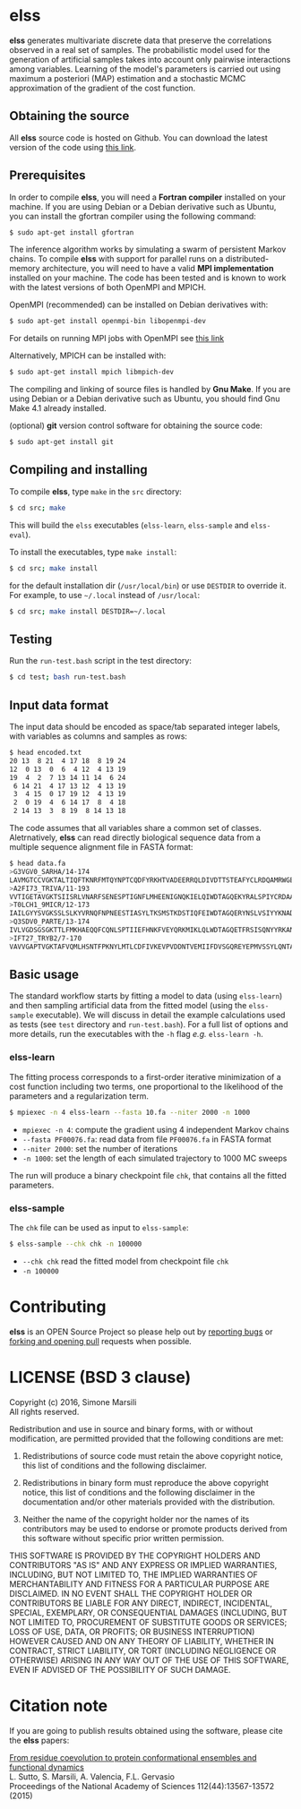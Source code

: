 # **elss**

**elss** generates multivariate discrete data that preserve the correlations
observed in a real set of samples. The probabilistic model used for the generation
of artificial samples takes into account only pairwise interactions among variables.
Learning of the model's parameters is carried out using maximum a posteriori
(MAP) estimation and a stochastic MCMC approximation of the gradient of the cost
function.

<!---
**elss** has been recently used to show that a minimal model of
amino acids interacting in pairs is able to capture higher-order correlations
from sequences of proteins with a common ancestor (i.e. the presence of
clusters of sequences with specific biological functions, see our paper
[From residue coevolution to protein conformational ensembles and functional dynamics](http://www.pnas.org/content/112/44/13567)).
-->

## Obtaining the source

All **elss** source code is hosted on Github. 
You can download the latest version of the code using
[this link](https://github.com/simomarsili/elss/archive/v0.2.1.tar.gz). 

## Prerequisites

In order to compile **elss**, you will need a **Fortran compiler** installed on your machine.
If you are using Debian or a Debian derivative such as Ubuntu, you can install the gfortran
compiler using the following command:

```bash
$ sudo apt-get install gfortran
```

The inference algorithm works by simulating a swarm of persistent Markov chains. 
To compile **elss** with support for parallel runs on a distributed-memory architecture,
you will need to have a valid **MPI implementation** installed on your machine. 
The code has been tested and is known to work with the latest versions of both OpenMPI and MPICH.   

OpenMPI (recommended) can be installed on Debian derivatives with:
```bash
$ sudo apt-get install openmpi-bin libopenmpi-dev
```
For details on running MPI jobs with OpenMPI see [this link](https://www.open-mpi.org/faq/?category=running)

Alternatively, MPICH can be installed with:
```bash
$ sudo apt-get install mpich libmpich-dev
```

The compiling and linking of source files is handled by **Gnu Make**. 
If you are using Debian or a Debian derivative such as Ubuntu, you should
find Gnu Make 4.1 already installed. 

(optional) **git** version control software for obtaining the source code:
```bash
$ sudo apt-get install git
```

## Compiling and installing

To compile **elss**, type `make` in the `src` directory:
```bash
$ cd src; make
```
This will build the `elss` executables (`elss-learn`, `elss-sample` and `elss-eval`).

To install the executables, type `make install`:
```bash
$ cd src; make install
```
for the default installation dir (`/usr/local/bin`)
or use `DESTDIR` to override it.  
For example, to use `~/.local` instead of `/usr/local`:
```bash
$ cd src; make install DESTDIR=~/.local
```

## Testing

Run the `run-test.bash` script in the test directory: 
```bash
$ cd test; bash run-test.bash
```

## Input data format

The input data should be encoded as space/tab separated integer labels,
with variables as columns and samples as rows:
```bash
$ head encoded.txt
20 13  8 21  4 17 18  8 19 24
12  0 13  0  6  4 12  4 13 19
19  4  2  7 13 14 11 14  6 24
 6 14 21  4 17 13 12  4 13 19
 3  4 15  0 17 19 12  4 13 19
 2  0 19  4  6 14 17  8  4 18
 2 14 13  3  8 19  8 14 13 18
```

The code assumes that all variables share a common set of classes.  
Aletrnatively, **elss** can read directly biological sequence data from a
multiple sequence alignment file in FASTA format:
```bash
$ head data.fa
>G3VGV0_SARHA/14-174
LAVMGTCCVGKTALTIQFTKNRFMTQYNPTCQDFYRKHTVADEERRQLDIVDTTSTEAFYCLRDQAMRWGEGFLLVYSVNDPHSFENVNVLWDHLQKLKGRVPMVLVANKVDVTDRLVNPRQGQEVARRFGVPYVETSAKSKEGVEQAFHELV
>A2FI73_TRIVA/11-193
VVTIGETAVGKTSIISRLVNARFSENESPTIGNFLMHEENIGNQKIELQIWDTAGQEKYRALSPIYCRDAAVGLIIYDVTNKDTFNKIDNWIKLFKDVADEALVYIVGNKCDKIELTVERNAIE-VFSDQGYNCFFTSAKTGEGINDLFHDIC
>T0LCH1_9MICR/12-173
IAILGYYSVGKSSLSLKYVRNQFNPNEESTIASYLTKSMSTKDSTIQFEIWDTAGQERYNSLVSIYYKNADAALIVYDITSRDSFEAAKQWVYELNFQKPDFLKILVGNKTDMEERQVDFEEGKEYAMQQNLIFLEASAKSGENVSKIFELFA
>Q3SDV0_PARTE/13-174
IVLVGDSGSGKTTLFMKHAEQQFCQNLSPTIIEFHNKFVEYQRKMIKLQLWDTAGQETFRSISQNYYRKANSIFFIYDITNKQSFERVYQWMNEAKQLAPDLIKVLIGNKSDLINRQVSFDEGKLFALENDLEFFELSAFGNRNLEDPIYYVL
>IFT27_TRYB2/7-170
VAVVGAPTVGKTAFVQMLHSNTFPKNYLMTLCDFIVKEVPVDDNTVEMIIFDVSGQREYEPMVSSYLQNTAVFIVMYDVSNKVTFEACARWVNQVRTNSK-SVGILIANKSDLSDAEVTDRQGKDLANANKMKFYKISTLRGVGITEPIDEIA
```

## Basic usage

The standard workflow starts by fitting a model to data (using `elss-learn`)
and then sampling artificial data from the fitted model (using the `elss-sample`
executable). We will discuss in detail the example calculations used as tests
(see `test` directory and `run-test.bash`). For a full list of options and 
more details, run the executables with the `-h` flag *e.g.* `elss-learn -h`.


### elss-learn
The fitting process corresponds to a first-order iterative minimization
of a cost function including two terms, one proportional to the
likelihood of the parameters and a regularization term.

```bash
$ mpiexec -n 4 elss-learn --fasta 10.fa --niter 2000 -n 1000
```
- `mpiexec -n 4`: compute the gradient using 4 independent Markov chains
- `--fasta PF00076.fa`: read data from file `PF00076.fa` in FASTA format
- `--niter 2000`: set the number of iterations
- `-n 1000`: set the length of each simulated trajectory to 1000 MC sweeps

The run will produce a binary checkpoint file `chk`,
that contains all the fitted parameters.

### elss-sample

The `chk` file can be used as input to `elss-sample`:
```bash
$ elss-sample --chk chk -n 100000
```
- `--chk chk` read the fitted model from checkpoint file `chk`
- `-n 100000`

# Contributing

**elss** is an OPEN Source Project so please help out by [reporting bugs](http://github.com/simomarsili/elss/issues) or [forking and opening pull](https://github.com/simomarsili/elss) requests when possible.

# LICENSE (BSD 3 clause)

Copyright (c) 2016, Simone Marsili  
All rights reserved.

Redistribution and use in source and binary forms, with or without modification, are permitted provided that the following conditions are met:

1. Redistributions of source code must retain the above copyright notice, this list of conditions and the following disclaimer.

2. Redistributions in binary form must reproduce the above copyright notice, this list of conditions and the following disclaimer in the documentation and/or other materials provided with the distribution.

3. Neither the name of the copyright holder nor the names of its contributors may be used to endorse or promote products derived from this software without specific prior written permission.

THIS SOFTWARE IS PROVIDED BY THE COPYRIGHT HOLDERS AND CONTRIBUTORS "AS IS" AND ANY EXPRESS OR IMPLIED WARRANTIES, INCLUDING, BUT NOT LIMITED TO, THE IMPLIED WARRANTIES OF MERCHANTABILITY AND FITNESS FOR A PARTICULAR PURPOSE ARE DISCLAIMED. IN NO EVENT SHALL THE COPYRIGHT HOLDER OR CONTRIBUTORS BE LIABLE FOR ANY DIRECT, INDIRECT, INCIDENTAL, SPECIAL, EXEMPLARY, OR CONSEQUENTIAL DAMAGES (INCLUDING, BUT NOT LIMITED TO, PROCUREMENT OF SUBSTITUTE GOODS OR SERVICES; LOSS OF USE, DATA, OR PROFITS; OR BUSINESS INTERRUPTION) HOWEVER CAUSED AND ON ANY THEORY OF LIABILITY, WHETHER IN CONTRACT, STRICT LIABILITY, OR TORT (INCLUDING NEGLIGENCE OR OTHERWISE) ARISING IN ANY WAY OUT OF THE USE OF THIS SOFTWARE, EVEN IF ADVISED OF THE POSSIBILITY OF SUCH DAMAGE.

# Citation note

If you are going to publish results obtained using the software, please cite the **elss** papers:

[From residue coevolution to protein conformational ensembles and functional dynamics](http://www.pnas.org/content/112/44/13567)  
L. Sutto, S. Marsili, A. Valencia, F.L. Gervasio  
Proceedings of the National Academy of Sciences 112(44):13567-13572 (2015)

